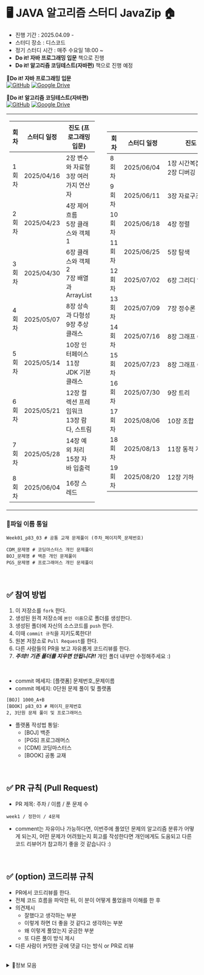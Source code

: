 
# 🖥️ JAVA 알고리즘 스터디 JavaZip 🏠
- 진행 기간 : 2025.04.09 - 
- 스터디 장소 : 디스코드
- 정기 스터디 시간 : 매주 수요일 18:00 ~ 
- **Do it! 자바 프로그래밍 입문** 책으로 진행
- **Do it! 알고리즘 코딩테스트(자바편)** 책으로 진행 예정

📗**Do it! 자바 프로그래밍 입문**<br>
[![GitHub](https://img.shields.io/badge/GitHub-자바_예제_저장소-blue?logo=github)](https://github.com/easyspubjava/JavaSecondEdition)
[![Google Drive](https://img.shields.io/badge/Google_Drive-자바_정답_저장소-brightgreen?logo=google-drive)](https://drive.google.com/drive/u/0/folders/1f1m74UvC2tQ47hLFwAemjt4MBkEQNI7A)

📘**Do it! 알고리즘 코딩테스트(자바편)**<br>
[![GitHub](https://img.shields.io/badge/GitHub-자바_정답_저장소-blue?logo=github)](https://github.com/doitcodingtest/java)
[![Google Drive](https://img.shields.io/badge/Google_Drive-자바_정답_저장소(zip)-brightgreen?logo=google-drive)](https://drive.google.com/file/d/1x5Y1zxl41mUQpq0V7sK4yve2QHqyTje_/view)


<table>
<tr>
<td>

<!-- 📅 왼쪽 표  -->
<table>
<thead>
<tr>
  <th style="width: 20px;">회차</th>
  <th style="width: 100px;">스터디 일정</th>
  <th style="width: 300px;">진도 (프로그래밍 입문)</th>
</tr>
</thead>
<tbody>
<tr><td>1회차</td><td>2025/04/16</td><td>2장 변수와 자료형<br>3장 여러 가지 연산자</td></tr>
<tr><td>2회차</td><td>2025/04/23</td><td>4장 제어 흐름<br>5장 클래스와 객체 1</td></tr>
<tr><td>3회차</td><td>2025/04/30</td><td>6장 클래스와 객체 2<br>7장 배열과 ArrayList</td></tr>
<tr><td>4회차</td><td>2025/05/07</td><td>8장 상속과 다형성<br>9장 추상 클래스</td></tr>
<tr><td>5회차</td><td>2025/05/14</td><td>10장 인터페이스<br>11장 JDK 기본 클래스</td></tr>
<tr><td>6회차</td><td>2025/05/21</td><td>12장 컬렉션 프레임워크<br>13장 람다, 스트림</td></tr>
<tr><td>7회차</td><td>2025/05/28</td><td>14장 예외 처리<br>15장 자바 입출력</td></tr>
<tr><td>8회차</td><td>2025/06/04</td><td>16장 스레드</td></tr>
</tbody>
</table>

</td>
<td style="width: 50px;"></td>

<td>

<!-- 📅 오른쪽 표 -->
<table style="width: 400px; table-layout: fixed;">
<thead>
<tr>
  <th style="width: 20px;">회차</th>
  <th style="width: 100px;">스터디 일정</th>
  <th style="width: 300px;">진도 (알고리즘 코테)</th>
</tr>
</thead>
<tbody>
<tr><td>8회차</td><td>2025/06/04</td><td>1장 시간복잡도<br>2장 디버깅</td></tr>
<tr><td>9회차</td><td>2025/06/11</td><td>3장 자료구조</td></tr>
<tr><td>10회차</td><td>2025/06/18</td><td>4장 정렬</td></tr>
<tr><td>11회차</td><td>2025/06/25</td><td>5장 탐색</td></tr>
<tr><td>12회차</td><td>2025/07/02</td><td>6장 그리디 알고리즘</td></tr>
<tr><td>13회차</td><td>2025/07/09</td><td>7장 정수론</td></tr>
<tr><td>14회차</td><td>2025/07/16</td><td>8장 그래프 08-4</td></tr>
<tr><td>15회차</td><td>2025/07/23</td><td>8장 그래프 08-7</td></tr>
<tr><td>16회차</td><td>2025/07/30</td><td>9장 트리</td></tr>
<tr><td>17회차</td><td>2025/08/06</td><td>10장 조합</td></tr>
<tr><td>18회차</td><td>2025/08/13</td><td>11장 동적 계획법</td></tr>
<tr><td>19회차</td><td>2025/08/20</td><td>12장 기하</td></tr>
</tbody>
</table>

</td>
</tr>
</table>




### 📌파일 이름 통일
```
Week01_p83_03 # 공통 교재 문제풀이 (주차_페이지쪽_문제번호)

CDM_문제명 # 코딩마스터스 개인 문제풀이
BOJ_문제명 # 백준 개인 문제풀이
PGS_문제명 # 프로그래머스 개인 문제풀이
```
<br/>


## ✅ 참여 방법
1. 이 저장소를 `fork` 한다.
2. 생성된 원격 저장소에 `본인 이름`으로 폴더를 생성한다.
3. 생성된 폴더에 자신의 소스코드를 `push` 한다.
4. 이때 `commit 규칙`을 지키도록한다!
5. 원본 저장소로 `Pull Request`를 한다.
6. 다른 사람들의 PR을 보고 자유롭게 코드리뷰를 한다.
7. ***주의!! 기존 폴더를 지우면 안됩니다!!*** 개인 폴더 내부만 수정해주세요 :)

<br/>

 
- commit 메세지: [플랫폼] 문제번호_문제이름
- commit 메세지: 0단원 문제 풀이 및 플랫폼

```
[BOJ] 1000_A+B
[BOOK] p83_03 # 페이지_문제번호
2, 3단원 문제 풀이 및 프로그래머스
```
- 플랫폼 작성법 통일:
  - [BOJ] 백준
  - [PGS] 프로그래머스
  - [CDM] 코딩마스터스
  - [BOOK] 공통 교재

<br/>

## ✅ PR 규칙 (Pull Request)
- PR 제목: 주차 / 이름 / 푼 문제 수

```
week1 / 정한이 / 4문제
```
- comment는 자유이나 가능하다면, 이번주에 풀었던 문제의 알고리즘 분류가 어떻게 되는지,
어떤 문제가 어려웠는지 회고를 작성한다면 개인에게도 도움되고 다른 코드 리뷰어가 참고하기 좋을 것 같습니다 :)

<br/>

## ✅ (option) 코드리뷰 규칙
- PR에서 코드리뷰를 한다.
- 전체 코드 흐름을 파악한 뒤, 이 분이 어떻게 풀었을까 이해를 한 후
- 의견제시
  - 잘했다고 생각하는 부분
  - 이렇게 하면 더 좋을 것 같다고 생각하는 부분
  - 왜 이렇게 풀었는지 궁금한 부분
  - 또 다른 풀이 방식 제시
- 다른 사람이 커밋한 곳에 댓글 다는 방식 or PR로 리뷰

<br/>

<details><summary>👊정보 모음
</summary>


<details><summary> 문제 풀이 관련
</summary>

- 백준 : [https://www.acmicpc.net/](https://www.acmicpc.net/)
 - [solved.ac](http://solved.ac/) : [https://solved.ac/](https://solved.ac/)
- 프로그래머스 : [https://programmers.co.kr/](https://programmers.co.kr/)
- SWEA : [https://swexpertacademy.com/](https://swexpertacademy.com/)

</details>


<details><summary> 알고리즘 문제 풀이
</summary>


</details>


<details><summary> 코테 준비
</summary>


</details>


</details>
